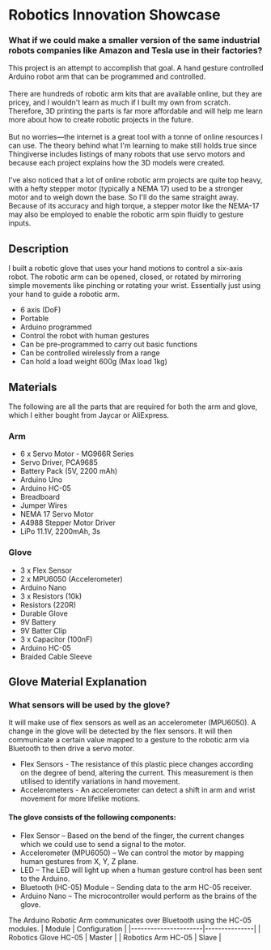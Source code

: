 # Robotics Innovation Showcase
### What if we could make a smaller version of the same industrial robots companies like Amazon and Tesla use in their factories?</b>
This project is an attempt to accomplish that goal. A hand gesture controlled Arduino robot arm that can be programmed and controlled.
</br></br>
There are hundreds of robotic arm kits that are available online, but they are pricey, and I wouldn't learn as much if I built my own from scratch. Therefore, 3D printing the parts is far more affordable and will help me learn more about how to create robotic projects in the future.
</br></br>
But no worries—the internet is a great tool with a tonne of online resources I can use.
The theory behind what I'm learning to make still holds true since Thingiverse includes listings of many robots that use servo motors and because each project explains how the 3D models were created. 
</br></br>
I've also noticed that a lot of online robotic arm projects are quite top heavy, with a hefty stepper motor (typically a NEMA 17) used to be a stronger motor and to weigh down the base. So I'll do the same straight away. Because of its accuracy and high torque, a stepper motor like the NEMA-17 may also be employed to enable the robotic arm spin fluidly to gesture inputs.

## Description
I built a robotic glove that uses your hand motions to control a six-axis robot. The robotic arm can be opened, closed, or rotated by mirroring simple movements like pinching or rotating your wrist. Essentially just using your hand to guide a robotic arm.
- 6 axis (DoF)
- Portable
- Arduino programmed
- Control the robot with human gestures
- Can be pre-programmed to carry out basic functions
- Can be controlled wirelessly from a range
- Can hold a load weight 600g (Max load 1kg)

## Materials
The following are all the parts that are required for both the arm and glove, which I either bought from Jaycar or AliExpress.

### Arm
- 6 x Servo Motor - MG966R Series
- Servo Driver, PCA9685
- Battery Pack (5V, 2200 mAh)
- Arduino Uno
- Arduino HC-05
- Breadboard
- Jumper Wires
- NEMA 17 Servo Motor
- A4988 Stepper Motor Driver
- LiPo 11.1V, 2200mAh, 3s

### Glove
- 3 x Flex Sensor
- 2 x MPU6050 (Accelerometer)
- Arduino Nano
- 3 x Resistors (10k)
- Resistors (220R)
- Durable Glove
- 9V Battery
- 9V Batter Clip
- 3 x Capacitor (100nF)
- Arduino HC-05
- Braided Cable Sleeve

## Glove Material Explanation
### What sensors will be used by the glove?
It will make use of flex sensors as well as an accelerometer (MPU6050). A change in the glove will be detected by the flex sensors. It will then communicate a certain value mapped to a gesture to the robotic arm via Bluetooth to then drive a servo motor.
- Flex Sensors - The resistance of this plastic piece changes according on the degree of bend, altering the current. This measurement is then utilised to identify variations in hand movement.
- Accelerometers - An accelerometer can detect a shift in arm and wrist movement for more lifelike motions.

#### The glove consists of the following components:
- Flex Sensor –  Based on the bend of the finger, the current changes which we could use to send a signal to the motor.
- Accelerometer (MPU6050) – We can control the motor by mapping human gestures from X, Y, Z plane.
- LED – The LED will light up when a human gesture control has been sent to the Arduino.
- Bluetooth (HC-05) Module – Sending data to the arm HC-05 receiver.
- Arduino Nano – The microcontroller would perform as the brains of the glove.

The Arduino Robotic Arm communicates over Bluetooth using the HC-05 modules.
| Module               | Configuration |
|----------------------|---------------|
| Robotics Glove HC-05 | Master        |
| Robotics Arm HC-05   | Slave         |

